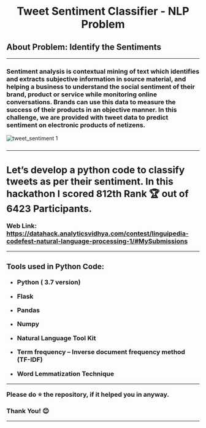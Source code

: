 # <center>Tweet Sentiment Classifier - NLP Problem</center>
## About Problem: Identify the Sentiments
--- 

<p><h3> Sentiment analysis is contextual mining of text which identifies and extracts subjective information in source material, and helping a business to understand the social sentiment of their brand, product or service while monitoring online conversations. Brands can use this data to measure the success of their products in an objective manner. In this challenge, we are provided with tweet data to predict sentiment on electronic products of netizens.</h3></p>
  
![tweet_sentiment 1](https://user-images.githubusercontent.com/72686156/105336460-478ad100-5bff-11eb-9be8-cfe98f2d6141.jpg)

<h3><pSentiment analysis remains one of the key problems that has seen extensive application of natural language processing. This time around, given the tweets from customers about various tech firms who manufacture and sell mobiles, computers, laptops, etc, the task is to identify if the tweets have a negative sentiment towards such companies or products.
</h3></p>

---

## Let’s develop a python code to classify tweets as per their sentiment. In this hackathon I scored 812th Rank 🏆 out of 6423 Participants.
<b>Web Link: https://datahack.analyticsvidhya.com/contest/linguipedia-codefest-natural-language-processing-1/#MySubmissions </b>

---

<h3> Tools used in Python Code: </h3>
<ul>
<li><p><b>Python ( 3.7 version)</b></p></li>
<li><p><b>Flask</b></p></li>
<li><p><b>Pandas</b></p></li>
<li><p><b>Numpy</b></p></li>
<li><p><b>Natural Language Tool Kit</b></p></li>
<li><p><b>Term frequency – Inverse document frequency method (TF-IDF)</b></p></li>
<li><p><b>Word Lemmatization Technique
</b></p></li>
</ul>

---

<p> <b> Please do ⭐ the repository, if it helped you in anyway.</b> </p>
<p> <b> Thank You! 😊 </b> </p>

---
